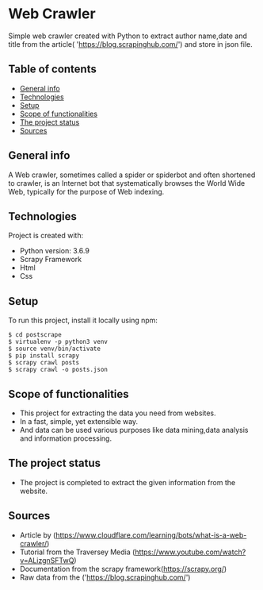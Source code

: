# Web Crawler

Simple web crawler created with Python to extract author name,date and title from the article( 'https://blog.scrapinghub.com/') and store in json file.


## Table of contents

- [General info](#general-info)
- [Technologies](#technologies)
- [Setup](#setup)
- [Scope of functionalities](#Scope-of-functionalities)
- [The project status](#The-project-status)
- [Sources](#sources)



## General info

A Web crawler, sometimes called a spider or spiderbot and often shortened to crawler, is an Internet bot that systematically browses the World Wide Web, typically for the purpose of Web indexing.



## Technologies

Project is created with:

- Python version: 3.6.9
- Scrapy Framework
- Html
- Css



## Setup


To run this project, install it locally using npm:

```
$ cd postscrape
$ virtualenv -p python3 venv
$ source venv/bin/activate
$ pip install scrapy
$ scrapy crawl posts
$ scrapy crawl -o posts.json

```


## Scope of functionalities

- This project for extracting the data you need from websites.
- In a fast, simple, yet extensible way.
- And data can be used various purposes like data mining,data analysis and information      processing.



## The project status

- The project is completed to extract the given information from the website.



## Sources

- Article by (https://www.cloudflare.com/learning/bots/what-is-a-web-crawler/)
- Tutorial from the Traversey Media (https://www.youtube.com/watch?v=ALizgnSFTwQ)
- Documentation from the scrapy framework(https://scrapy.org/)
- Raw data from the ('https://blog.scrapinghub.com/')
